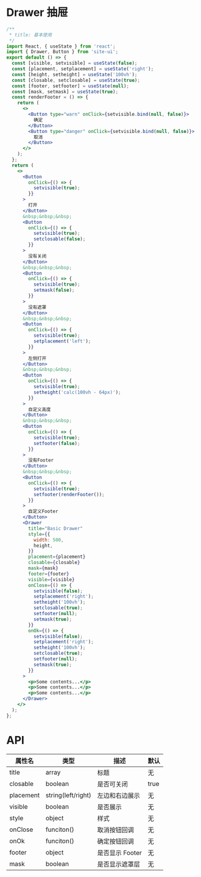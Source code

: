# Drawer 抽屉

```jsx
/**
 * title: 基本使用
 */
import React, { useState } from 'react';
import { Drawer, Button } from 'site-ui';
export default () => {
  const [visible, setvisible] = useState(false);
  const [placement, setplacement] = useState('right');
  const [height, setheight] = useState('100vh');
  const [closable, setclosable] = useState(true);
  const [footer, setfooter] = useState(null);
  const [mask, setmask] = useState(true);
  const renderFooter = () => {
    return (
      <>
        <Button type="warn" onClick={setvisible.bind(null, false)}>
          确定
        </Button>
        <Button type="danger" onClick={setvisible.bind(null, false)}>
          取消
        </Button>
      </>
    );
  };
  return (
    <>
      <Button
        onClick={() => {
          setvisible(true);
        }}
      >
        打开
      </Button>
      &nbsp;&nbsp;&nbsp;
      <Button
        onClick={() => {
          setvisible(true);
          setclosable(false);
        }}
      >
        没有关闭
      </Button>
      &nbsp;&nbsp;&nbsp;
      <Button
        onClick={() => {
          setvisible(true);
          setmask(false);
        }}
      >
        没有遮罩
      </Button>
      &nbsp;&nbsp;&nbsp;
      <Button
        onClick={() => {
          setvisible(true);
          setplacement('left');
        }}
      >
        左侧打开
      </Button>
      &nbsp;&nbsp;&nbsp;
      <Button
        onClick={() => {
          setvisible(true);
          setheight('calc(100vh - 64px)');
        }}
      >
        自定义高度
      </Button>
      &nbsp;&nbsp;&nbsp;
      <Button
        onClick={() => {
          setvisible(true);
          setfooter(false);
        }}
      >
        没有Footer
      </Button>
      &nbsp;&nbsp;&nbsp;
      <Button
        onClick={() => {
          setvisible(true);
          setfooter(renderFooter());
        }}
      >
        自定义Footer
      </Button>
      <Drawer
        title="Basic Drawer"
        style={{
          width: 500,
          height,
        }}
        placement={placement}
        closable={closable}
        mask={mask}
        footer={footer}
        visible={visible}
        onClose={() => {
          setvisible(false);
          setplacement('right');
          setheight('100vh');
          setclosable(true);
          setfooter(null);
          setmask(true);
        }}
        onOk={() => {
          setvisible(false);
          setplacement('right');
          setheight('100vh');
          setclosable(true);
          setfooter(null);
          setmask(true);
        }}
      >
        <p>Some contents...</p>
        <p>Some contents...</p>
        <p>Some contents...</p>
      </Drawer>
    </>
  );
};
```

# API

| **属性名** | **类型**           | **描述**        | **默认** |
| ---------- | ------------------ | --------------- | -------- |
| title      | array              | 标题            | 无       |
| closable   | boolean            | 是否可关闭      | true     |
| placement  | string(left/right) | 左边和右边展示  | 无       |
| visible    | boolean            | 是否展示        | 无       |
| style      | object             | 样式            | 无       |
| onClose    | funciton()         | 取消按钮回调    | 无       |
| onOk       | funciton()         | 确定按钮回调    | 无       |
| footer     | object             | 是否显示 Footer | 无       |
| mask       | boolean            | 是否显示遮罩层  | 无       |
